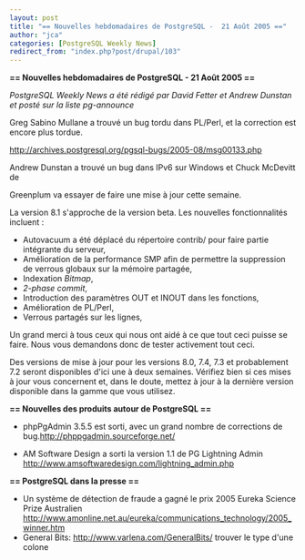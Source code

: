 ```yaml
---
layout: post
title: "== Nouvelles hebdomadaires de PostgreSQL -  21 Août 2005 =="
author: "jca"
categories: [PostgreSQL Weekly News]
redirect_from: "index.php?post/drupal/103"
---
```



<p><strong>== Nouvelles hebdomadaires de PostgreSQL -  21 Août 2005 ==</strong></p>

<p><em>PostgreSQL Weekly News a été rédigé par  David Fetter et Andrew Dunstan et posté sur la liste pg-announce</em></p>

<p>

Greg Sabino Mullane a trouvé un bug tordu dans PL/Perl, et la correction est encore plus tordue.

<a target="_blank" href="http://archives.postgresql.org/pgsql-bugs/2005-08/msg00133.php">http://archives.postgresql.org/pgsql-bugs/2005-08/msg00133.php</a></p>

<!--more-->


Andrew Dunstan a trouvé un bug dans IPv6 sur Windows et Chuck McDevitt de

Greenplum va essayer de faire une mise à jour cette semaine.

<p>La version 8.1 s'approche de la version beta. Les nouvelles fonctionnalités incluent :

</p>

<ul>

<li> Autovacuum a été déplacé du répertoire contrib/ pour faire partie intégrante du serveur,</li>

<li> Amélioration de la performance SMP afin de permettre la suppression de verrous globaux sur la mémoire partagée,</li>

<li> Indexation <em>Bitmap</em>,</li>

<li><em>2-phase commit</em>,</li>

<li> Introduction des paramètres OUT et INOUT dans les fonctions,</li>

<li> Amélioration de PL/Perl,</li>

<li> Verrous partagés sur les lignes,</li>

</ul>

Un grand merci à tous ceux qui nous ont aidé à ce que tout ceci puisse se faire. Nous vous demandons donc de tester activement tout ceci.

<p>

Des versions de mise à jour pour les versions  8.0, 7.4, 7.3 et probablement 7.2 seront disponibles d'ici une à deux semaines. Vérifiez bien si ces mises à jour vous concernent et, dans le doute, mettez à jour à la dernière version disponible dans la gamme que vous utilisez.

</p>

<p><strong>== Nouvelles des produits autour de PostgreSQL ==</strong></p>

<ul>

<li>phpPgAdmin 3.5.5 est sorti, avec un grand nombre de corrections de bug.<a target="_blank" href="http://phppgadmin.sourceforge.net/">http://phppgadmin.sourceforge.net/</a>

</li>

<li>

AM Software Design a sorti la version 1.1 de PG Lightning Admin <a target="_blank" href="http://www.amsoftwaredesign.com/lightning_admin.php">http://www.amsoftwaredesign.com/lightning_admin.php</a>

</li>

</ul>

<p><strong>== PostgreSQL dans la presse ==</strong></p>

<ul>

<li>Un système de détection de fraude a gagné le prix 2005 Eureka  Science Prize Australien <a target="_blank" href="http://www.amonline.net.au/eureka/communications_technology/2005_winner.htm">http://www.amonline.net.au/eureka/communications_technology/2005_winner.htm</a></li>

<li>General Bits: <a target="_blank" href="http://www.varlena.com/GeneralBits/">http://www.varlena.com/GeneralBits/</a> trouver le type d'une colone</li>

</ul>